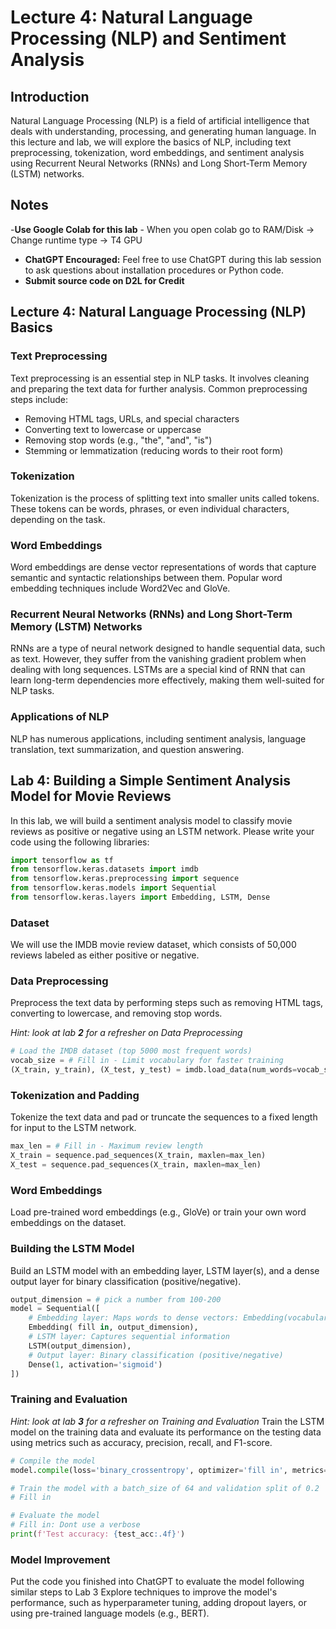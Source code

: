 # Lecture 4: Natural Language Processing (NLP) and Sentiment Analysis

## Introduction
Natural Language Processing (NLP) is a field of artificial intelligence that deals with understanding, processing, and generating human language. In this lecture and lab, we will explore the basics of NLP, including text preprocessing, tokenization, word embeddings, and sentiment analysis using Recurrent Neural Networks (RNNs) and Long Short-Term Memory (LSTM) networks.

## Notes

-**Use Google Colab for this lab**
    - When you open colab go to RAM/Disk -> Change runtime type -> T4 GPU
- **ChatGPT Encouraged:** Feel free to use ChatGPT during this lab session to ask questions about installation procedures or Python code.
- **Submit source code on D2L for Credit**

## Lecture 4: Natural Language Processing (NLP) Basics

### Text Preprocessing
Text preprocessing is an essential step in NLP tasks. It involves cleaning and preparing the text data for further analysis. Common preprocessing steps include:
- Removing HTML tags, URLs, and special characters
- Converting text to lowercase or uppercase
- Removing stop words (e.g., "the", "and", "is")
- Stemming or lemmatization (reducing words to their root form)

### Tokenization
Tokenization is the process of splitting text into smaller units called tokens. These tokens can be words, phrases, or even individual characters, depending on the task.

### Word Embeddings
Word embeddings are dense vector representations of words that capture semantic and syntactic relationships between them. Popular word embedding techniques include Word2Vec and GloVe.

### Recurrent Neural Networks (RNNs) and Long Short-Term Memory (LSTM) Networks
RNNs are a type of neural network designed to handle sequential data, such as text. However, they suffer from the vanishing gradient problem when dealing with long sequences. LSTMs are a special kind of RNN that can learn long-term dependencies more effectively, making them well-suited for NLP tasks.

### Applications of NLP
NLP has numerous applications, including sentiment analysis, language translation, text summarization, and question answering.

## Lab 4: Building a Simple Sentiment Analysis Model for Movie Reviews
In this lab, we will build a sentiment analysis model to classify movie reviews as positive or negative using an LSTM network. Please write your code using the following libraries:

```python
import tensorflow as tf
from tensorflow.keras.datasets import imdb
from tensorflow.keras.preprocessing import sequence
from tensorflow.keras.models import Sequential
from tensorflow.keras.layers import Embedding, LSTM, Dense
```

### Dataset
We will use the IMDB movie review dataset, which consists of 50,000 reviews labeled as either positive or negative.

### Data Preprocessing
Preprocess the text data by performing steps such as removing HTML tags, converting to lowercase, and removing stop words.

*Hint: look at lab **2** for a refresher on Data Preprocessing*
```python
# Load the IMDB dataset (top 5000 most frequent words)
vocab_size = # Fill in - Limit vocabulary for faster training
(X_train, y_train), (X_test, y_test) = imdb.load_data(num_words=vocab_size)
```

### Tokenization and Padding
Tokenize the text data and pad or truncate the sequences to a fixed length for input to the LSTM network.

```python
max_len = # Fill in - Maximum review length
X_train = sequence.pad_sequences(X_train, maxlen=max_len)
X_test = sequence.pad_sequences(X_train, maxlen=max_len)
```

### Word Embeddings
Load pre-trained word embeddings (e.g., GloVe) or train your own word embeddings on the dataset.

### Building the LSTM Model
Build an LSTM model with an embedding layer, LSTM layer(s), and a dense output layer for binary classification (positive/negative).

```python
output_dimension = # pick a number from 100-200
model = Sequential([
    # Embedding layer: Maps words to dense vectors: Embedding(vocabulary size, output_dimension)
    Embedding( fill in, output_dimension), 
    # LSTM layer: Captures sequential information
    LSTM(output_dimension),  
    # Output layer: Binary classification (positive/negative)
    Dense(1, activation='sigmoid')  
])
```

### Training and Evaluation
*Hint: look at lab **3** for a refresher on Training and Evaluation*
Train the LSTM model on the training data and evaluate its performance on the testing data using metrics such as accuracy, precision, recall, and F1-score.

```python
# Compile the model
model.compile(loss='binary_crossentropy', optimizer='fill in', metrics=['fill in'])

# Train the model with a batch_size of 64 and validation split of 0.2
# Fill in

# Evaluate the model
# Fill in: Dont use a verbose
print(f'Test accuracy: {test_acc:.4f}')
```

### Model Improvement
Put the code you finished into ChatGPT to evaluate the model following similar steps to Lab 3
Explore techniques to improve the model's performance, such as hyperparameter tuning, adding dropout layers, or using pre-trained language models (e.g., BERT).

